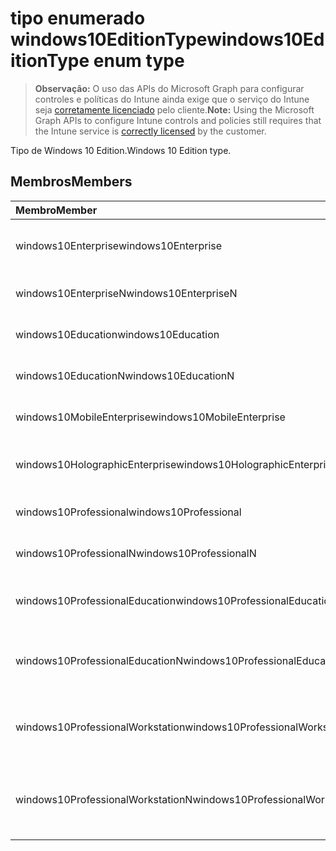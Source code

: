 # <a name="windows10editiontype-enum-type"></a><span data-ttu-id="861ae-101">tipo enumerado windows10EditionType</span><span class="sxs-lookup"><span data-stu-id="861ae-101">windows10EditionType enum type</span></span>

> <span data-ttu-id="861ae-102">**Observação:** O uso das APIs do Microsoft Graph para configurar controles e políticas do Intune ainda exige que o serviço do Intune seja [corretamente licenciado](https://go.microsoft.com/fwlink/?linkid=839381) pelo cliente.</span><span class="sxs-lookup"><span data-stu-id="861ae-102">**Note:** Using the Microsoft Graph APIs to configure Intune controls and policies still requires that the Intune service is [correctly licensed](https://go.microsoft.com/fwlink/?linkid=839381) by the customer.</span></span>

<span data-ttu-id="861ae-103">Tipo de Windows 10 Edition.</span><span class="sxs-lookup"><span data-stu-id="861ae-103">Windows 10 Edition type.</span></span>
## <a name="members"></a><span data-ttu-id="861ae-104">Membros</span><span class="sxs-lookup"><span data-stu-id="861ae-104">Members</span></span>
|<span data-ttu-id="861ae-105">Membro</span><span class="sxs-lookup"><span data-stu-id="861ae-105">Member</span></span>|<span data-ttu-id="861ae-106">Valor</span><span class="sxs-lookup"><span data-stu-id="861ae-106">Value</span></span>|<span data-ttu-id="861ae-107">Descrição</span><span class="sxs-lookup"><span data-stu-id="861ae-107">Description</span></span>|
|:---|:---|:---|
|<span data-ttu-id="861ae-108">windows10Enterprise</span><span class="sxs-lookup"><span data-stu-id="861ae-108">windows10Enterprise</span></span>|<span data-ttu-id="861ae-109">0</span><span class="sxs-lookup"><span data-stu-id="861ae-109">0%</span></span>|<span data-ttu-id="861ae-110">Windows 10 Enterprise</span><span class="sxs-lookup"><span data-stu-id="861ae-110">Phase 3: Windows 10 Enterprise</span></span>|
|<span data-ttu-id="861ae-111">windows10EnterpriseN</span><span class="sxs-lookup"><span data-stu-id="861ae-111">windows10EnterpriseN</span></span>|<span data-ttu-id="861ae-112">1</span><span class="sxs-lookup"><span data-stu-id="861ae-112">$1</span></span>|<span data-ttu-id="861ae-113">Windows 10 EnterpriseN</span><span class="sxs-lookup"><span data-stu-id="861ae-113">Windows 10 EnterpriseN</span></span>|
|<span data-ttu-id="861ae-114">windows10Education</span><span class="sxs-lookup"><span data-stu-id="861ae-114">windows10Education</span></span>|<span data-ttu-id="861ae-115">2</span><span class="sxs-lookup"><span data-stu-id="861ae-115">-2</span></span>|<span data-ttu-id="861ae-116">Windows 10 Education</span><span class="sxs-lookup"><span data-stu-id="861ae-116">Windows 10 Education</span></span>|
|<span data-ttu-id="861ae-117">windows10EducationN</span><span class="sxs-lookup"><span data-stu-id="861ae-117">windows10EducationN</span></span>|<span data-ttu-id="861ae-118">3</span><span class="sxs-lookup"><span data-stu-id="861ae-118">-3</span></span>|<span data-ttu-id="861ae-119">Windows 10 EducationN</span><span class="sxs-lookup"><span data-stu-id="861ae-119">Windows 10 EducationN</span></span>|
|<span data-ttu-id="861ae-120">windows10MobileEnterprise</span><span class="sxs-lookup"><span data-stu-id="861ae-120">windows10MobileEnterprise</span></span>|<span data-ttu-id="861ae-121">4</span><span class="sxs-lookup"><span data-stu-id="861ae-121">-4</span></span>|<span data-ttu-id="861ae-122">Windows 10 Mobile Enterprise</span><span class="sxs-lookup"><span data-stu-id="861ae-122">Windows 10 Mobile</span></span>|
|<span data-ttu-id="861ae-123">windows10HolographicEnterprise</span><span class="sxs-lookup"><span data-stu-id="861ae-123">windows10HolographicEnterprise</span></span>|<span data-ttu-id="861ae-124">5</span><span class="sxs-lookup"><span data-stu-id="861ae-124">$-5</span></span>|<span data-ttu-id="861ae-125">Windows 10 Holographic Enterprise</span><span class="sxs-lookup"><span data-stu-id="861ae-125">Windows 10 Holographic Enterprise</span></span>|
|<span data-ttu-id="861ae-126">windows10Professional</span><span class="sxs-lookup"><span data-stu-id="861ae-126">windows10Professional</span></span>|<span data-ttu-id="861ae-127">6</span><span class="sxs-lookup"><span data-stu-id="861ae-127">-6</span></span>|<span data-ttu-id="861ae-128">Windows 10 Professional</span><span class="sxs-lookup"><span data-stu-id="861ae-128">Windows 10 Professional</span></span>|
|<span data-ttu-id="861ae-129">windows10ProfessionalN</span><span class="sxs-lookup"><span data-stu-id="861ae-129">windows10ProfessionalN</span></span>|<span data-ttu-id="861ae-130">7</span><span class="sxs-lookup"><span data-stu-id="861ae-130">-7</span></span>|<span data-ttu-id="861ae-131">Windows 10 ProfessionalN</span><span class="sxs-lookup"><span data-stu-id="861ae-131">Windows 10 ProfessionalN</span></span>|
|<span data-ttu-id="861ae-132">windows10ProfessionalEducation</span><span class="sxs-lookup"><span data-stu-id="861ae-132">windows10ProfessionalEducation</span></span>|<span data-ttu-id="861ae-133">8</span><span class="sxs-lookup"><span data-stu-id="861ae-133">-8</span></span>|<span data-ttu-id="861ae-134">Windows 10 Professional Education</span><span class="sxs-lookup"><span data-stu-id="861ae-134">Windows 10 Professional Education</span></span>|
|<span data-ttu-id="861ae-135">windows10ProfessionalEducationN</span><span class="sxs-lookup"><span data-stu-id="861ae-135">windows10ProfessionalEducationN</span></span>|<span data-ttu-id="861ae-136">9</span><span class="sxs-lookup"><span data-stu-id="861ae-136">-9</span></span>|<span data-ttu-id="861ae-137">Windows 10 Professional EducationN</span><span class="sxs-lookup"><span data-stu-id="861ae-137">Windows 10 Professional EducationN</span></span>|
|<span data-ttu-id="861ae-138">windows10ProfessionalWorkstation</span><span class="sxs-lookup"><span data-stu-id="861ae-138">windows10ProfessionalWorkstation</span></span>|<span data-ttu-id="861ae-139">10</span><span class="sxs-lookup"><span data-stu-id="861ae-139">1.0</span></span>|<span data-ttu-id="861ae-140">Windows 10 Professional for Workstations</span><span class="sxs-lookup"><span data-stu-id="861ae-140">Windows 10 Professional for Workstations</span></span>|
|<span data-ttu-id="861ae-141">windows10ProfessionalWorkstationN</span><span class="sxs-lookup"><span data-stu-id="861ae-141">windows10ProfessionalWorkstationN</span></span>|<span data-ttu-id="861ae-142">11</span><span class="sxs-lookup"><span data-stu-id="861ae-142">1.1</span></span>|<span data-ttu-id="861ae-143">Windows 10 Professional for Workstations N</span><span class="sxs-lookup"><span data-stu-id="861ae-143">Windows 10 Professional for Workstations N</span></span>|



